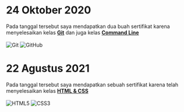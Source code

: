 # 24 Oktober 2020

Pada tanggal tersebut saya mendapatkan dua buah sertifikat karena menyelesaikan kelas **[Git](https://progate.com/courses/git)** dan juga kelas **[Command Line](https://progate.com/courses/commandline)**<br><br>
![Git](https://img.shields.io/badge/-Git-black?style=flat-square&logo=git)
![GitHub](https://img.shields.io/badge/-GitHub-181717?style=flat-square&logo=github)

# 22 Agustus 2021

Pada tanggal tersebut saya mendapatkan sebuah sertifikat karena telah menyelesaikan kelas **[HTML & CSS](https://progate.com/courses/html)**<br><br>
![HTML5](https://img.shields.io/badge/-HTML5-E34F26?style=flat-square&logo=html5&logoColor=white)
![CSS3](https://img.shields.io/badge/CSS3-1572B6?style=flat-square&logo=css3)<br>
